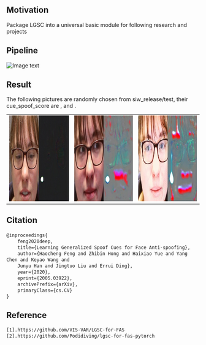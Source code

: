 ## Motivation
Package LGSC into a universal basic module for following research and projects

## Pipeline
![Image text](https://github.com/Ontheway361/antispoof-single-image/blob/master/imgs/pipeline.png)

## Result
The following pictures are randomly chosen from siw_release/test, their cue_spoof_score are ,  and .
<table style="border:0px">
   <tr>
       <td><img src="imgs/cue_live.jpg" width="448" height="224" frame=void rules=none></td>
       <td><img src="imgs/cue_printsp.jpg" width="440" height="224" frame=void rules=none></td>
       <td><img src="imgs/cue_videoplay.jpg" width="440" height="224" frame=void rules=none></td>
</table>

## Citation
```
@inproceedings{
    feng2020deep,
    title={Learning Generalized Spoof Cues for Face Anti-spoofing},
    author={Haocheng Feng and Zhibin Hong and Haixiao Yue and Yang Chen and Keyao Wang and
    Junyu Han and Jingtuo Liu and Errui Ding},
    year={2020},
    eprint={2005.03922},
    archivePrefix={arXiv},
    primaryClass={cs.CV}
}
```

## Reference
```
[1].https://github.com/VIS-VAR/LGSC-for-FAS
[2].https://github.com/Podidiving/lgsc-for-fas-pytorch
```